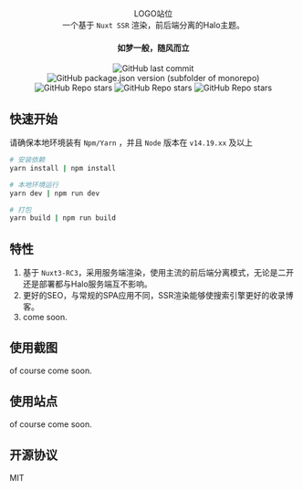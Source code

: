 
<div align="center">LOGO站位</div> 

<div align="center">
一个基于 <code>Nuxt SSR</code> 渲染，前后端分离的Halo主题。
</div>

<h4 align="center">
如梦一般，随风而立
</h4>

<p align="center">

<img alt="GitHub last commit" src="https://img.shields.io/github/last-commit/zangxiyang/halo-theme-maxer?style=flat-square">
<img alt="GitHub package.json version (subfolder of monorepo)" src="https://img.shields.io/github/package-json/v/zangxiyang/halo-theme-maxer?filename=package.json&style=flat-square">
<img alt="GitHub Repo stars" src="https://img.shields.io/badge/nuxt-3-brightgreen?style=flat-square&logo=Nuxt.js">
<img alt="GitHub Repo stars" src="https://img.shields.io/badge/Vue-3.2+-brightgreen?style=flat-square&logo=Vue.js">
<img alt="GitHub Repo stars" src="https://img.shields.io/github/stars/zangxiyang/halo-theme-maxer?style=social">

</p>


## 快速开始

请确保本地环境装有 `Npm/Yarn` ，并且 `Node` 版本在 `v14.19.xx` 及以上

```bash
# 安装依赖
yarn install | npm install

# 本地环境运行
yarn dev | npm run dev

# 打包
yarn build | npm run build
```

## 特性

1. 基于 `Nuxt3-RC3`，采用服务端渲染，使用主流的前后端分离模式，无论是二开还是部署都与Halo服务端互不影响。
2. 更好的SEO，与常规的SPA应用不同，SSR渲染能够使搜索引擎更好的收录博客。
3. come soon.

## 使用截图

of course come soon.

## 使用站点

of course come soon.

## 开源协议

MIT
